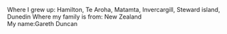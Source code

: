 Where I grew up: Hamilton, Te Aroha, Matamta, Invercargill, Steward island, Dunedin 
Where my family is from: New Zealand	
My name:Gareth Duncan